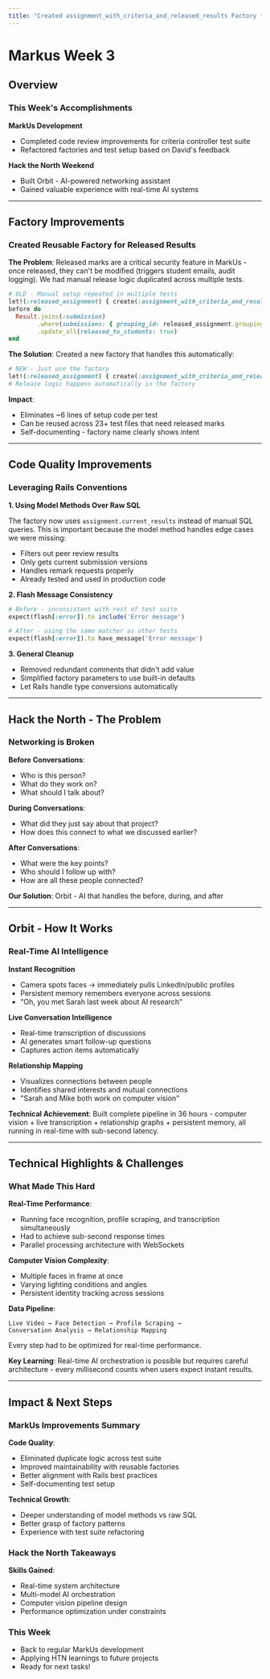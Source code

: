 ```yaml
---
title: "Created assignment_with_criteria_and_released_results Factory for Test Suite"
---
```


# Markus Week 3

## Overview

### This Week's Accomplishments

**MarkUs Development**
- Completed code review improvements for criteria controller test suite
- Refactored factories and test setup based on David's feedback

**Hack the North Weekend**
- Built Orbit - AI-powered networking assistant
- Gained valuable experience with real-time AI systems

---

## Factory Improvements

### Created Reusable Factory for Released Results

**The Problem**: 
Released marks are a critical security feature in MarkUs - once released, they can't be modified (triggers student emails, audit logging). We had manual release logic duplicated across multiple tests.

```ruby
# OLD - Manual setup repeated in multiple tests
let!(:released_assignment) { create(:assignment_with_criteria_and_results) }
before do
  Result.joins(:submission)
        .where(submissions: { grouping_id: released_assignment.groupings.ids })
        .update_all(released_to_students: true)
end
```

**The Solution**:
Created a new factory that handles this automatically:

```ruby
# NEW - Just use the factory
let!(:released_assignment) { create(:assignment_with_criteria_and_released_results) }
# Release logic happens automatically in the factory
```

**Impact**: 
- Eliminates ~6 lines of setup code per test
- Can be reused across 23+ test files that need released marks
- Self-documenting - factory name clearly shows intent

---

## Code Quality Improvements

### Leveraging Rails Conventions

**1. Using Model Methods Over Raw SQL**

The factory now uses `assignment.current_results` instead of manual SQL queries. This is important because the model method handles edge cases we were missing:
- Filters out peer review results
- Only gets current submission versions
- Handles remark requests properly
- Already tested and used in production code

**2. Flash Message Consistency**
```ruby
# Before - inconsistent with rest of test suite
expect(flash[:error]).to include('Error message')

# After - using the same matcher as other tests
expect(flash[:error]).to have_message('Error message')
```

**3. General Cleanup**
- Removed redundant comments that didn't add value
- Simplified factory parameters to use built-in defaults
- Let Rails handle type conversions automatically

---

## Hack the North - The Problem

### Networking is Broken

**Before Conversations**:
- Who is this person?
- What do they work on?
- What should I talk about?

**During Conversations**:
- What did they just say about that project?
- How does this connect to what we discussed earlier?

**After Conversations**:
- What were the key points?
- Who should I follow up with?
- How are all these people connected?

**Our Solution**: Orbit - AI that handles the before, during, and after

---

## Orbit - How It Works

### Real-Time AI Intelligence

**Instant Recognition**
- Camera spots faces → immediately pulls LinkedIn/public profiles
- Persistent memory remembers everyone across sessions
- "Oh, you met Sarah last week about AI research"

**Live Conversation Intelligence**
- Real-time transcription of discussions
- AI generates smart follow-up questions
- Captures action items automatically

**Relationship Mapping**
- Visualizes connections between people
- Identifies shared interests and mutual connections
- "Sarah and Mike both work on computer vision"

**Technical Achievement**:
Built complete pipeline in 36 hours - computer vision + live transcription + relationship graphs + persistent memory, all running in real-time with sub-second latency.

---

## Technical Highlights & Challenges

### What Made This Hard

**Real-Time Performance**:
- Running face recognition, profile scraping, and transcription simultaneously
- Had to achieve sub-second response times
- Parallel processing architecture with WebSockets

**Computer Vision Complexity**:
- Multiple faces in frame at once
- Varying lighting conditions and angles
- Persistent identity tracking across sessions

**Data Pipeline**:
```
Live Video → Face Detection → Profile Scraping → 
Conversation Analysis → Relationship Mapping
```
Every step had to be optimized for real-time performance.

**Key Learning**: Real-time AI orchestration is possible but requires careful architecture - every millisecond counts when users expect instant results.

---

## Impact & Next Steps

### MarkUs Improvements Summary

**Code Quality**:
- Eliminated duplicate logic across test suite
- Improved maintainability with reusable factories
- Better alignment with Rails best practices
- Self-documenting test setup

**Technical Growth**:
- Deeper understanding of model methods vs raw SQL
- Better grasp of factory patterns
- Experience with test suite refactoring

### Hack the North Takeaways

**Skills Gained**:
- Real-time system architecture
- Multi-model AI orchestration
- Computer vision pipeline design
- Performance optimization under constraints

### This Week
- Back to regular MarkUs development
- Applying HTN learnings to future projects
- Ready for next tasks!